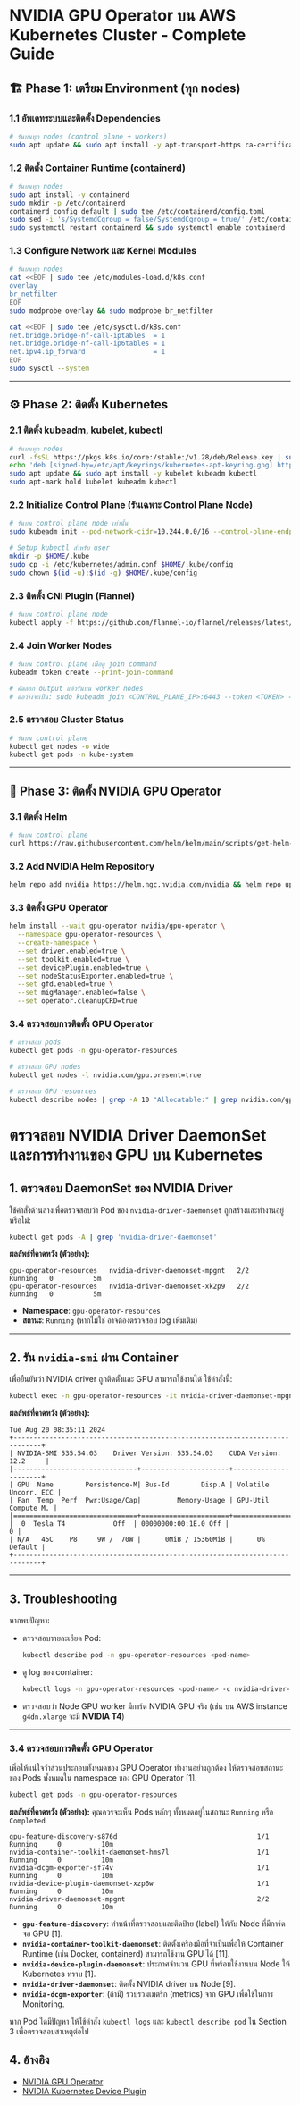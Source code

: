 # NVIDIA GPU Operator บน AWS Kubernetes Cluster - Complete Guide

## 🏗️ Phase 1: เตรียม Environment (ทุก nodes)

### 1.1 อัพเดทระบบและติดตั้ง Dependencies
```bash
# รันบนทุก nodes (control plane + workers)
sudo apt update && sudo apt install -y apt-transport-https ca-certificates curl gpg
```

### 1.2 ติดตั้ง Container Runtime (containerd)
```bash
# รันบนทุก nodes
sudo apt install -y containerd
sudo mkdir -p /etc/containerd
containerd config default | sudo tee /etc/containerd/config.toml
sudo sed -i 's/SystemdCgroup = false/SystemdCgroup = true/' /etc/containerd/config.toml
sudo systemctl restart containerd && sudo systemctl enable containerd
```

### 1.3 Configure Network และ Kernel Modules
```bash
# รันบนทุก nodes
cat <<EOF | sudo tee /etc/modules-load.d/k8s.conf
overlay
br_netfilter
EOF
sudo modprobe overlay && sudo modprobe br_netfilter

cat <<EOF | sudo tee /etc/sysctl.d/k8s.conf
net.bridge.bridge-nf-call-iptables  = 1
net.bridge.bridge-nf-call-ip6tables = 1
net.ipv4.ip_forward                 = 1
EOF
sudo sysctl --system
```

---

## ⚙️ Phase 2: ติดตั้ง Kubernetes

### 2.1 ติดตั้ง kubeadm, kubelet, kubectl
```bash
# รันบนทุก nodes
curl -fsSL https://pkgs.k8s.io/core:/stable:/v1.28/deb/Release.key | sudo gpg --dearmor -o /etc/apt/keyrings/kubernetes-apt-keyring.gpg
echo 'deb [signed-by=/etc/apt/keyrings/kubernetes-apt-keyring.gpg] https://pkgs.k8s.io/core:/stable:/v1.28/deb/ /' | sudo tee /etc/apt/sources.list.d/kubernetes.list
sudo apt update && sudo apt install -y kubelet kubeadm kubectl
sudo apt-mark hold kubelet kubeadm kubectl
```

### 2.2 Initialize Control Plane (รันเฉพาะ Control Plane Node)
```bash
# รันบน control plane node เท่านั้น
sudo kubeadm init --pod-network-cidr=10.244.0.0/16 --control-plane-endpoint=$(curl -s http://169.254.169.254/latest/meta-data/local-ipv4)

# Setup kubectl สำหรับ user
mkdir -p $HOME/.kube
sudo cp -i /etc/kubernetes/admin.conf $HOME/.kube/config
sudo chown $(id -u):$(id -g) $HOME/.kube/config
```

### 2.3 ติดตั้ง CNI Plugin (Flannel)
```bash
# รันบน control plane node
kubectl apply -f https://github.com/flannel-io/flannel/releases/latest/download/kube-flannel.yml
```

### 2.4 Join Worker Nodes
```bash
# รันบน control plane เพื่อดู join command
kubeadm token create --print-join-command

# คัดลอก output แล้วรันบน worker nodes
# ตอว่างจะเป็น: sudo kubeadm join <CONTROL_PLANE_IP>:6443 --token <TOKEN> --discovery-token-ca-cert-hash sha256:<HASH>
```

### 2.5 ตรวจสอบ Cluster Status
```bash
# รันบน control plane
kubectl get nodes -o wide
kubectl get pods -n kube-system
```

---

## 🚀 Phase 3: ติดตั้ง NVIDIA GPU Operator

### 3.1 ติดตั้ง Helm
```bash
# รันบน control plane
curl https://raw.githubusercontent.com/helm/helm/main/scripts/get-helm-3 | bash
```

### 3.2 Add NVIDIA Helm Repository
```bash
helm repo add nvidia https://helm.ngc.nvidia.com/nvidia && helm repo update
```

### 3.3 ติดตั้ง GPU Operator
```bash
helm install --wait gpu-operator nvidia/gpu-operator \
  --namespace gpu-operator-resources \
  --create-namespace \
  --set driver.enabled=true \
  --set toolkit.enabled=true \
  --set devicePlugin.enabled=true \
  --set nodeStatusExporter.enabled=true \
  --set gfd.enabled=true \
  --set migManager.enabled=false \
  --set operator.cleanupCRD=true
```

### 3.4 ตรวจสอบการติดตั้ง GPU Operator
```bash
# ตรวจสอบ pods
kubectl get pods -n gpu-operator-resources

# ตรวจสอบ GPU nodes
kubectl get nodes -l nvidia.com/gpu.present=true

# ตรวจสอบ GPU resources
kubectl describe nodes | grep -A 10 "Allocatable:" | grep nvidia.com/gpu
```

# ตรวจสอบ NVIDIA Driver DaemonSet และการทำงานของ GPU บน Kubernetes

## 1. ตรวจสอบ DaemonSet ของ NVIDIA Driver

ใช้คำสั่งด้านล่างเพื่อตรวจสอบว่า Pod ของ `nvidia-driver-daemonset` ถูกสร้างและทำงานอยู่หรือไม่:

```bash
kubectl get pods -A | grep 'nvidia-driver-daemonset'
```

**ผลลัพธ์ที่คาดหวัง (ตัวอย่าง):**

```
gpu-operator-resources   nvidia-driver-daemonset-mpgnt   2/2     Running   0          5m
gpu-operator-resources   nvidia-driver-daemonset-xk2p9   2/2     Running   0          5m
```

* **Namespace**: `gpu-operator-resources`
* **สถานะ**: `Running` (หากไม่ใช่ อาจต้องตรวจสอบ log เพิ่มเติม)

---

## 2. รัน `nvidia-smi` ผ่าน Container

เพื่อยืนยันว่า NVIDIA driver ถูกติดตั้งและ GPU สามารถใช้งานได้ ใช้คำสั่งนี้:

```bash
kubectl exec -n gpu-operator-resources -it nvidia-driver-daemonset-mpgnt -c nvidia-driver-ctr -- nvidia-smi
```

**ผลลัพธ์ที่คาดหวัง (ตัวอย่าง):**

```
Tue Aug 20 08:35:11 2024
+-----------------------------------------------------------------------------+
| NVIDIA-SMI 535.54.03    Driver Version: 535.54.03    CUDA Version: 12.2     |
|-------------------------------+----------------------+----------------------+
| GPU  Name        Persistence-M| Bus-Id        Disp.A | Volatile Uncorr. ECC |
| Fan  Temp  Perf  Pwr:Usage/Cap|         Memory-Usage | GPU-Util  Compute M. |
|===============================+======================+======================|
|  0  Tesla T4            Off  | 00000000:00:1E.0 Off |                    0 |
| N/A   45C    P8     9W /  70W |      0MiB / 15360MiB |      0%      Default |
+-----------------------------------------------------------------------------+
```

---

## 3. Troubleshooting

หากพบปัญหา:

* ตรวจสอบรายละเอียด Pod:

  ```bash
  kubectl describe pod -n gpu-operator-resources <pod-name>
  ```
* ดู log ของ container:

  ```bash
  kubectl logs -n gpu-operator-resources <pod-name> -c nvidia-driver-ctr
  ```
* ตรวจสอบว่า Node GPU worker มีการ์ด NVIDIA GPU จริง
  (เช่น บน AWS instance `g4dn.xlarge` จะมี **NVIDIA T4**)

---

### 3.4 ตรวจสอบการติดตั้ง GPU Operator
เพื่อให้แน่ใจว่าส่วนประกอบทั้งหมดของ GPU Operator ทำงานอย่างถูกต้อง ให้ตรวจสอบสถานะของ Pods ทั้งหมดใน namespace ของ GPU Operator [1].

```bash
kubectl get pods -n gpu-operator-resources
```

**ผลลัพธ์ที่คาดหวัง (ตัวอย่าง):**
คุณควรจะเห็น Pods หลักๆ ทั้งหมดอยู่ในสถานะ `Running` หรือ `Completed`

```NAME                                                          READY   STATUS      RESTARTS   AGE
gpu-feature-discovery-s876d                                   1/1     Running     0          10m
nvidia-container-toolkit-daemonset-hms7l                      1/1     Running     0          10m
nvidia-dcgm-exporter-sf74v                                    1/1     Running     0          10m
nvidia-device-plugin-daemonset-xzp6w                          1/1     Running     0          10m
nvidia-driver-daemonset-mpgnt                                 2/2     Running     0          10m
```

*   **`gpu-feature-discovery`**: ทำหน้าที่ตรวจสอบและติดป้าย (label) ให้กับ Node ที่มีการ์ดจอ GPU [1].
*   **`nvidia-container-toolkit-daemonset`**: ติดตั้งเครื่องมือที่จำเป็นเพื่อให้ Container Runtime (เช่น Docker, containerd) สามารถใช้งาน GPU ได้ [11].
*   **`nvidia-device-plugin-daemonset`**: ประกาศจำนวน GPU ที่พร้อมใช้งานบน Node ให้ Kubernetes ทราบ [1].
*   **`nvidia-driver-daemonset`**: ติดตั้ง NVIDIA driver บน Node [9].
*   **`nvidia-dcgm-exporter`**: (ถ้ามี) รวบรวมเมตริก (metrics) จาก GPU เพื่อใช้ในการ Monitoring.

หาก Pod ใดมีปัญหา ให้ใช้คำสั่ง `kubectl logs` และ `kubectl describe pod` ใน Section 3 เพื่อตรวจสอบสาเหตุต่อไป

## 4. อ้างอิง

* [NVIDIA GPU Operator](https://docs.nvidia.com/datacenter/cloud-native/gpu-operator/overview.html)
* [NVIDIA Kubernetes Device Plugin](https://github.com/NVIDIA/k8s-device-plugin)
```
